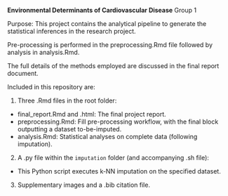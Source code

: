 **Environmental Determinants of Cardiovascular Disease**
Group 1

Purpose: This project contains the analytical pipeline to generate the statistical inferences in the research project.

Pre-processing is performed in the preprocessing.Rmd file followed by analysis in analysis.Rmd. 

The full details of the methods employed are discussed in the final report document.

Included in this repository are:
1. Three .Rmd files in the root folder:
- final_report.Rmd and .html: The final project report.
- preprocessing.Rmd: Fill pre-processing workflow, with the final block outputting a dataset to-be-imputed. 
- analysis.Rmd: Statistical analyses on complete data (following imputation).

2. A .py file within the `imputation` folder (and accompanying .sh file):
- This Python script executes k-NN imputation on the specified dataset.

3. Supplementary images and a .bib citation file.

